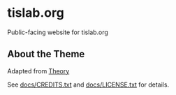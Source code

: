 # tislab.org

Public-facing website for tislab.org


## About the Theme

Adapted from [Theory](https://templated.co/theory)

See [docs/CREDITS.txt](docs/CREDITS.TXT) and [docs/LICENSE.txt](docs/LICENSE.TXT) for details.


